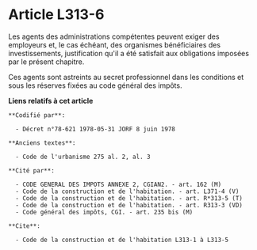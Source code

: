 # Article L313-6

Les agents des administrations compétentes peuvent exiger des employeurs et, le cas échéant, des organismes bénéficiaires des
investissements, justification qu'il a été satisfait aux obligations imposées par le présent chapitre.

Ces agents sont astreints au secret professionnel dans les conditions et sous les réserves fixées au code général des impôts.

**Liens relatifs à cet article**

	**Codifié par**:

	  - Décret n°78-621 1978-05-31 JORF 8 juin 1978

	**Anciens textes**:

	  - Code de l'urbanisme 275 al. 2, al. 3

	**Cité par**:

	  - CODE GENERAL DES IMPOTS ANNEXE 2, CGIAN2. - art. 162 (M)
	  - Code de la construction et de l'habitation. - art. L371-4 (V)
	  - Code de la construction et de l'habitation. - art. R*313-5 (T)
	  - Code de la construction et de l'habitation. - art. R313-3 (VD)
	  - Code général des impôts, CGI. - art. 235 bis (M)

	**Cite**:

	  - Code de la construction et de l'habitation L313-1 à L313-5
